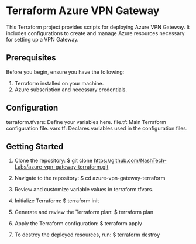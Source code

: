 # **Terraform Azure VPN Gateway**

This Terraform project provides scripts for deploying Azure VPN Gateway. It includes configurations to create and manage Azure resources necessary for setting up a VPN Gateway.

## **Prerequisites**

Before you begin, ensure you have the following:
1. Terraform installed on your machine.
2. Azure subscription and necessary credentials.

## **Configuration**

terraform.tfvars: Define your variables here.
file.tf: Main Terraform configuration file.
vars.tf: Declares variables used in the configuration files.

## **Getting Started**

 1. Clone the repository: $ git clone  https://github.com/NashTech-Labs/azure-vpn-gateway-terraform.git
    
 2. Navigate to the repository: $ cd azure-vpn-gateway-terraform

 3. Review and customize variable values in terraform.tfvars.

 4. Initialize Terraform: $ terraform init

 5. Generate and review the Terraform plan: $ terraform plan

 6. Apply the Terraform configuration: $ terraform apply

 7. To destroy the deployed resources, run: $ terraform destroy
